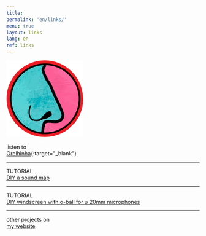 ```yaml
---
title:
permalink: 'en/links/'
menu: true
layout: links
lang: en
ref: links
---
```


<a href="../">
    <img src="../favicon.png" style="border:0px">
</a>
<br>

listen to  <br>
[Orelhinha](https://seresrios.org/obras-comissionadas/sara-lana/){:target="_blank"}

---

TUTORIAL <br>
[DIY a sound map](../sound-map)

---

TUTORIAL <br>
[DIY windscreen with o-ball for ⌀ 20mm microphones](../windscreen)

---

other projects on  <br>
[my website](../)



